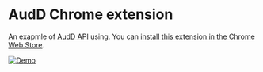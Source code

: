 # AudD Chrome extension
An exapmle of [AudD API](https://audd.io) using.
You can [install this extension in the Chrome Web Store](https://audd.app/chrome).

[![Demo](https://img.youtube.com/vi/DO4AksmIHoQ/0.jpg)](https://www.youtube.com/watch?v=DO4AksmIHoQ)
